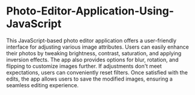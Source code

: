 # Photo-Editor-Application-Using-JavaScript
This JavaScript-based photo editor application offers a user-friendly interface for adjusting various image attributes. Users can easily enhance their photos by tweaking brightness, contrast, saturation, and applying inversion effects. The app also provides options for blur, rotation, and flipping to customize images further. If adjustments don't meet expectations, users can conveniently reset filters. Once satisfied with the edits, the app allows users to save the modified images, ensuring a seamless editing experience.
